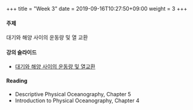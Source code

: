 +++
title = "Week 3"
date =  2019-09-16T10:27:50+09:00
weight = 3
+++

#### 주제

대기와 해양 사이의 운동량 및 열 교환

#### 강의 슬라이드

+ [대기와 해양 사이의 운동량 및 열교환](https://yscec.yonsei.ac.kr/mod/lcms/download.php?id=1486780&fileid=485110)

#### Reading
+ Descriptive Physical Oceanography, Chapter 5
+ Introduction to Physical Oceanography, Chapter 4
